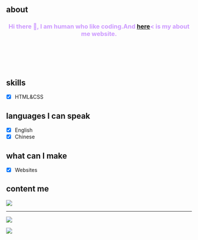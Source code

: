 ## about
<h3 style="text-align: center;"><span style="color: #cc99ff;">Hi there 👋,  I am human who like coding.And <a href="https://hellophone.tk">here</a>< is my about me website. 
</span><br><span style="color: #cc99ff;</span><br><span style="color: #cc99ff;"></span><br><span style="color: #cc99ff;"></span><br><span style="color: #cc99ff;"></span><br><span style="color: #cc99ff;"></span><br><span style="color: #cc99ff;"></span></h3>

## skills
- [x] HTML&CSS

## languages I can speak
- [x] English 
- [x] Chinese

## what can I make
- [x] Websites

## content me
<p align="left"> 
    <a href="https://discord.gg/myit" target="_blank"> <img src="https://img.icons8.com/color/48/000000/discord.png"/> </a>
    <hr>
    <img src="https://discord.c99.nl/widget/theme-3/622373851333918720.png"/>
</p>

[![](https://metrics.lecoq.io/hello1234316)](https://github.com/hello1234316)

